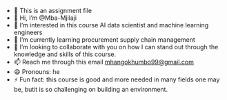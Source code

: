 - 🙈 This is an assignment file 
- 👋 Hi, I’m @Mba-Mjilaji
- 👀 I’m interested in this course AI data scientist and machine learning engineers 
- 🌱 I’m currently learning procurement supply chain management 
- 💞️ I’m looking to collaborate with you on how I can stand out through the knowledge and skills of this course.
- 📫 Reach me through this email mhangokhumbo99@gmail.com
- 😄 Pronouns: he
- ⚡ Fun fact: this course is good and more needed in many fields one may be, butit is so challenging on building an environment.

<!---
Mba-Mjilaji/Mba-Mjilaji is a ✨ special ✨ repository because its `README.md` (this file) appears on your GitHub profile.
You can click the Preview link to take a look at your changes.
--->
